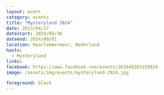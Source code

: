 ```yaml
---
layout: event
category: events
title: "Mysteryland 2024"
date: 2023/04/27
datestart: 2024/08/30
dateend: 2024/09/01
location: Haarlemmermeer, Nederland
hosts:
  - Mysteryland
links:
facebook: https://www.facebook.com/events/263649203159924
image: /assets/img/events/mysteryland-2024.jpg

foreground: black
---
```

